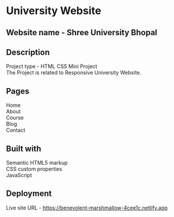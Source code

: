 # University Website

## Website name - Shree University Bhopal

## Description

Project type - HTML CSS Mini Project \
The Project is related to Responsive University Website.

## Pages

Home\
About\
Course\
Blog\
Contact

## Built with

Semantic HTML5 markup\
CSS custom properties\
JavaScript

## Deployment
Live site URL - https://benevolent-marshmallow-4cee1c.netlify.app
